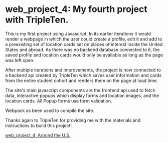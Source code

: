 # web_project_4: My fourth project with TripleTen.

This is my first project using Javascript. In its earlier iterations it would render a webpage in which the user could create a profile, edit it and add to a preexisting set of location cards set on places of interest inside the United States and abroad. As there was no backend database connected to it, the saved profile and location cards would only be available as long as the page was left open.  

After multiple iterations and improvements, the project is now connected to a backend api created by TripleTen which saves user information and cards from the entire student cohort and renders them on the page at load time. 

The site's main javascript components are the frontend api used to fetch data, interactive popups which display forms and location images, and the location cards. All Popup forms use form validation.

Webpack as been used to compile the site.

Thanks again to TripleTen for providing me with the materials and instructions to build this project!

[web_project_4: Around the U.S.](https://frederickjodozi.github.io/web_project_4/)